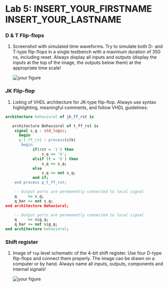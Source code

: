 # Lab 5: INSERT_YOUR_FIRSTNAME INSERT_YOUR_LASTNAME

### D & T Flip-flops

1. Screenshot with simulated time waveforms. Try to simulate both D- and T-type flip-flops in a single testbench with a maximum duration of 350 ns, including reset. Always display all inputs and outputs (display the inputs at the top of the image, the outputs below them) at the appropriate time scale!

   ![your figure]()

### JK Flip-flop

1. Listing of VHDL architecture for JK-type flip-flop. Always use syntax highlighting, meaningful comments, and follow VHDL guidelines:

```vhdl
architecture behavioral of jk_ff_rst is

   architecture Behavioral of t_ff_rst is
    signal s_q : std_logic;
      begin
      p_t_ff_rst : process(clk)
       begin
            if(rst = '1') then
                s_q <= '0';
            elsif (t = '0') then
                s_q <= s_q;
            else
                s_q <= not s_q;
            end if;  
    end process p_t_ff_rst;

    -- Output ports are permanently connected to local signal
    q     <= s_q;
    q_bar <= not s_q;
end architecture Behavioral;

    -- Output ports are permanently connected to local signal
    q     <= sig_q;
    q_bar <= not sig_q;
end architecture behavioral;
```

### Shift register

1. Image of `top` level schematic of the 4-bit shift register. Use four D-type flip-flops and connect them properly. The image can be drawn on a computer or by hand. Always name all inputs, outputs, components and internal signals!

   ![your figure]()
